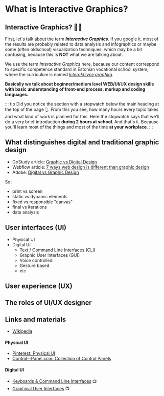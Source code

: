 # What is Interactive Graphics?

<DurationSnippet s="2" />

## Interactive Graphics? 🤷‍♀️

First, let's talk about the term ***Interactive Graphics***. If you google it, most of the results are probably related to data analysis and infographics or maybe some (often oldschool) visualization techniques, which may be a bit confusing, because this is **NOT** what we are talking about. 

We use the term *Interactive Graphics* here, because our content correspond to specific competence standard in Estonian vocational school system, where the curriculum is named [*Interaktiivne graafika*](https://www.kutseregister.ee/ctrl/en/Standardid/vaata/10719487).  

**Basically we talk about beginner/medium level WEB/UI/UX design skills with basic understanding of front-end process, markup and coding languages.** 

::: tip
Did you notice the section with a stopwatch below the main heading at the top of the page 👆. From this you see, how many hours every topic takes and what kind of work is planned for this. Here the stopwatch says that we'll do a very brief introduction **during 2 hours at school**. And that's it. Because you'll learn most of the things and most of the time **at your workplace**.
::: 


<!-- ## Subtopics -->


## What distinguishes digital and traditional graphic design

- GoStudy article: [Graphic vs Digital Design](https://www.gostudy.com.au/blog/graphic-design-vs-digital-design/)
- Webflow article: [7 ways web design is different than graphic design](https://webflow.com/blog/web-design-vs-graphic-design)
- Adobe: [Digital vs Graphic Design](https://xd.adobe.com/ideas/principles/web-design/digital-vs-graphic-design/)

So:

- print vs screen
- static vs dynamic elements
- fixed vs responsible "canvas"
- final vs iterations
- data analysis


## User interfaces (UI)

- Physical UI
- Digital UI
    - Text / Command Line Interfaces (CLI)
    - Graphic User Interfaces (GUI)
    - Voice controlled
    - Gesture based
    - etc






## User experience (UX)






## The roles of UI/UX designer








## Links and materials

- [Wikipedia](https://en.wikipedia.org/wiki/User_interface)

#### Physical UI

- [Pinterest: Physical UI](https://www.pinterest.com/nzbails/product-physical-user-interface/)
- [Control--Panel.com: Collection of Control Panels](https://control--panel.com/)

#### Digital UI
- [Keyboards & Command Line Interfaces](https://www.youtube.com/watch?v=4RPtJ9UyHS0) 📺
- [Graphical User Interfaces](https://www.youtube.com/watch?v=XIGSJshYb90) 📺

